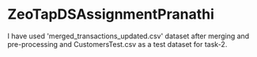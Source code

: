 # ZeoTapDSAssignmentPranathi
I have used 'merged_transactions_updated.csv' dataset after merging and pre-processing and CustomersTest.csv as a test dataset for task-2. 
